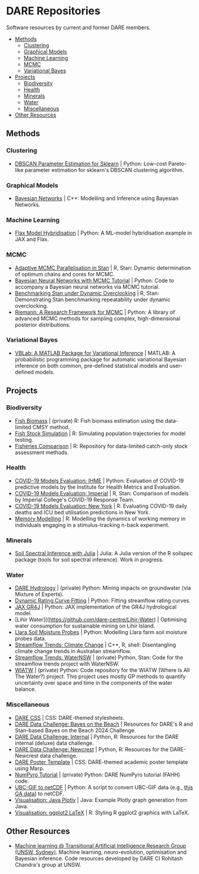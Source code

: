 
# DARE Repositories

Software resources by current and former DARE members.

- [Methods](#methods)
  - [Clustering](#clustering)
  - [Graphical Models](#graphical-models)
  - [Machine Learning](#machine-learning)
  - [MCMC](#mcmc)
  - [Variational Bayes](#variational-bayes)
- [Projects](#projects)
  - [Biodiversity](#biodiversity)
  - [Health](#health)
  - [Minerals](#minerals)  
  - [Water](#water)
  - [Miscellaneous](#miscellaneous)
- [Other Resources](#other-resources)

## Methods

### Clustering

- [DBSCAN Parameter Estimation for Sklearn](https://github.com/dare-centre/Paretonian-DBSCAN-Parameters) | Python: Low-cost Pareto-like parameter estimation for sklearn's DBSCAN clustering algorithm.

### Graphical Models

- [Bayesian Networks](https://github.com/romarcha/bayesian-networks) | C++: Modelling and Inference using Bayesian Networks.

### Machine Learning
- [Flax Model Hybridisation](https://github.com/dare-centre/flax-hybridization) | Python: A ML-model hybridisation example in JAX and Flax.

### MCMC

- [Adaptive MCMC Parallelisation in Stan](https://github.com/dare-centre/Stan-Adaptive-Parallelisation) | R, Stan: Dynamic determination of optimum chains and cores for MCMC.
- [Bayesian Neural Networks with MCMC Tutorial](https://github.com/sydney-machine-learning/Bayesianneuralnetworks-MCMC-tutorial) | Python: Code to accompany a Bayesian neural networks via MCMC tutorial.
- [Benchmarking Stan under Dynamic Overclocking](https://github.com/dare-centre/Stan-Overclocking-Benchmarker) | R, Stan: Demonstrating Stan benchmarking repeatability under dynamic overclocking.
- [Riemann: A Research Framework for MCMC](https://github.com/rscalzo/riemann) | Python: A library of advanced MCMC methods for sampling complex, high-dimensional posterior distributions.

### Variational Bayes

- [VBLab: A MATLAB Package for Variational Inference](https://vbayeslab.github.io/VBLabDocs/) | MATLAB: A probabilistic programming package for automatic variational Bayesian inference on both common, pre-defined statistical models and user-defined models.

## Projects

### Biodiversity

- [Fish Biomass](https://github.com/dare-centre/cmsy) | (private) R: Fish biomass estimation using the data-limited CMSY method.
- [Fish Stock Simulation](https://github.com/dare-centre/stocksims) | R: Simulating population trajectories for model testing.
- [Fisheries Comparison](https://github.com/dare-centre/fishery-comparison) | R: Repository for data-limited catch-only stock assessment methods.

### Health

- [COVID-19 Models Evaluation: IHME](https://github.com/dare-centre/covid-19-learning-as-we-go) | Python: Evaluation of COVID-19 predictive models by the Institute for Health Metrics and Evaluation.
- [COVID-19 Models Evaluation: Imperial](https://github.com/dare-centre/imperial-covid19-model) | R, Stan: Comparison of models by Imperial College's COVID-19 Response Team.
- [COVID-19 Models Evaluation: New York](https://github.com/dare-centre/covid-19-ny-deaths-and-icu) | R: Evaluating COVID-19 daily deaths and ICU bed utilisation predictions in New York.
- [Memory Modelling](https://github.com/dare-centre/cogflex) | R: Modelling the dynamics of working memory in individuals engaging in a stimulus-tracking n-back experiment.

### Minerals

- [Soil Spectral Inference with Julia](https://github.com/dare-centre/Julia-Soilspec) | Julia: A Julia version of the R soilspec package (tools for soil spectral inference). Work in progress.

### Water

- [DARE Hydrology](https://github.com/dare-centre/dare-hydrology) | (private) Python: Mining impacts on groundwater (via Mixture of Experts).
- [Dynamic Rating Curve Fitting](https://github.com/dare-centre/dare-rating-curve) | Python: Fitting streamflow rating curves.
- [JAX GR4J](https://github.com/dare-centre/hydro-jax) | Python: JAX implementation of the GR4J hydrological model.
- [Lihir Water]((https://github.com/dare-centre/Lihir-Water) | Optimising water consumption for sustainable mining on Lihir Island.
- [Llara Soil Moisture Probes](https://github.com/dare-centre/llara-soil-moisture) | Python: Modelling Llara farm soil moisture probes data.
- [Streamflow Trends: Climate Change](https://github.com/dare-centre/VirtExp) | C++, R, shell: Disentangling climate change trends in Australian streamflow.
- [Streamflow Trends: WaterNSW](https://github.com/dare-centre/streamflow-trends) | (private) Python, Stan: Code for the streamflow trends project with WaterNSW.
- [WIATW](https://github.com/dare-centre/dare-wiatw) | (private) Python: Code repository for the WIATW (Where Is All The Water?) project. This project uses mostly GP methods to quantify uncertainty over space and time in the components of the water balance.

### Miscellaneous

- [DARE CSS](https://github.com/dare-centre/dare-templates) | CSS: DARE-themed stylesheets.
- [DARE Data Challenge: Bayes on the Beach](https://github.com/dare-centre/BOTB-2024-data-challenge) | Resources for DARE's R and Stan-based Bayes on the Beach 2024 Challenge.
- [DARE Data Challenge: Internal](https://github.com/dare-centre/DDC-I) | Python, R: Resources for the DARE internal (deluxe) data challenge.
- [DARE Data Challenge: Newcrest](https://github.com/dare-centre/newcrest-data-challenge) | Python, R: Resources for the DARE-Newcrest data challenge.
- [DARE Poster Template](https://github.com/dare-centre/dare-marp-poster-template) | CSS: DARE-themed academic poster template using Marp.
- [NumPyro Tutorial](https://github.com/dare-centre/fahh-numpyro) | (private) Python: DARE NumPyro tutorial (FAHH) code.
- [UBC-GIF to netCDF](https://github.com/simmonsja/ubcgif_to_netcdf) | Python: A script to convert UBC-GIF data (e.g., [this GA data](https://ecat.ga.gov.au/geonetwork/srv/eng/catalog.search#/metadata/145901)) to netCDF.
- [Visualisation: Java Plotly](https://github.com/dare-centre/Bulirsch-Stoer-Instability) | Java: Example Plotly graph generation from Java.
- [Visualisation: ggplot2 LaTeX](https://github.com/dare-centre/LaTeX-Styling-ggplot2) | R: Styling R ggplot2 graphics with LaTeX.

## Other Resources

- [Machine learning @ Transitional Artificial Intelligence Research Group (UNSW, Sydney)](https://github.com/sydney-machine-learning). Machine learning, neuro-evolution, optimisation and Bayesian inference. Code resources developed by DARE CI Rohitash Chandra's group at UNSW.
